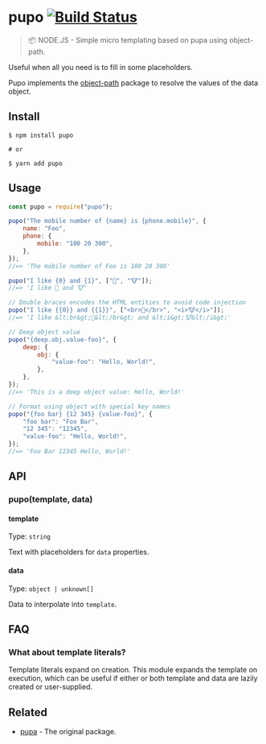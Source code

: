 # pupo [![Build Status](https://travis-ci.org/BrunoS3D/pupo.svg?branch=main)](https://travis-ci.org/BrunoS3D/pupo)

> 📦 NODE.JS - Simple micro templating based on pupa using object-path.

Useful when all you need is to fill in some placeholders.

Pupo implements the [object-path](https://www.npmjs.com/package/object-path) package to resolve the values of the data object.

## Install

```
$ npm install pupo

# or

$ yarn add pupo
```

## Usage

```js
const pupo = require("pupo");

pupo("The mobile number of {name} is {phone.mobile}", {
    name: "Foo",
    phone: {
        mobile: "100 20 300",
    },
});
//=> 'The mobile number of Foo is 100 20 300'

pupo("I like {0} and {1}", ["🦄", "🐮"]);
//=> 'I like 🦄 and 🐮'

// Double braces encodes the HTML entities to avoid code injection
pupo("I like {{0}} and {{1}}", ["<br>🦄</br>", "<i>🐮</i>"]);
//=> 'I like &lt;br&gt;🦄&lt;/br&gt; and &lt;i&gt;🐮&lt;/i&gt;'

// Deep object value
pupo("{deep.obj.value-foo}", {
    deep: {
        obj: {
            "value-foo": "Hello, World!",
        },
    },
});
//=> 'This is a deep object value: Hello, World!'

// Format using object with special key names
pupo("{foo bar} {12 345} {value-foo}", {
    "foo bar": "Foo Bar",
    "12 345": "12345",
    "value-foo": "Hello, World!",
});
//=> 'Foo Bar 12345 Hello, World!'
```

## API

### pupo(template, data)

#### template

Type: `string`

Text with placeholders for `data` properties.

#### data

Type: `object | unknown[]`

Data to interpolate into `template`.

## FAQ

### What about template literals?

Template literals expand on creation. This module expands the template on execution, which can be useful if either or both template and data are lazily created or user-supplied.

## Related

-   [pupa](https://github.com/sindresorhus/pupa) - The original package.
